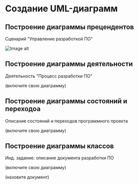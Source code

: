 # Создание UML-диаграмм

## Построение диаграммы прецендентов

Сценарий "Управление разработкой ПО"

![Image alt](https://github.com/anna5812m/docs-management-course/raw/amorgunova/picture/Software_Development_Management.png)

## Построение диаграммы деятельности

Деятельность "Процесс разработки ПО"

(включите свою диаграмму)

## Построение диаграммы состояний и переходоа

Описание состояний и переходов программного проекта

(включите свою диаграмму)

## Построение диаграммы классов

Инд. задание: описание документа разработки ПО

(включите свою диаграмму)

(назовите документ)

